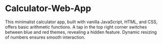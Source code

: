 # Calculator-Web-App
This minimalist calculator app, built with vanilla JavaScript, HTML, and CSS, offers basic arithmetic functions. A tap in the top right corner switches between blue and red themes, revealing a hidden feature. Dynamic resizing of numbers ensures smooth interaction.
